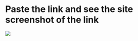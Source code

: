 # Paste the link and see the site screenshot of the link

<img src="https://cdn.discordapp.com/attachments/829262904230019124/1208937705292042311/Ekran_goruntusu_2024-02-19_034624.png?ex=65e519f9&is=65d2a4f9&hm=452d01d2c54562d54a2f70df96383323b38753212b7c45da0914d35b3d4f63f2&">
